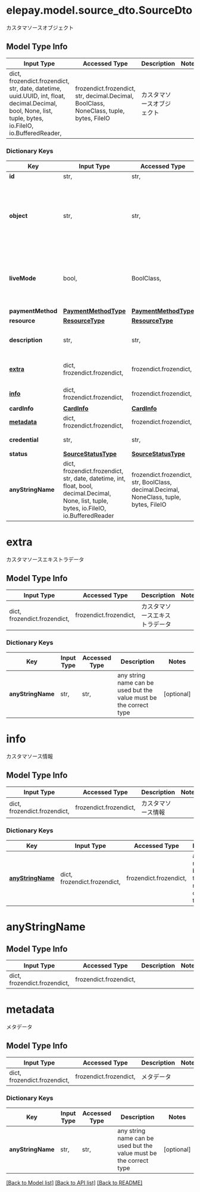 # elepay.model.source_dto.SourceDto

カスタマソースオブジェクト

## Model Type Info
Input Type | Accessed Type | Description | Notes
------------ | ------------- | ------------- | -------------
dict, frozendict.frozendict, str, date, datetime, uuid.UUID, int, float, decimal.Decimal, bool, None, list, tuple, bytes, io.FileIO, io.BufferedReader,  | frozendict.frozendict, str, decimal.Decimal, BoolClass, NoneClass, tuple, bytes, FileIO | カスタマソースオブジェクト | 

### Dictionary Keys
Key | Input Type | Accessed Type | Description | Notes
------------ | ------------- | ------------- | ------------- | -------------
**id** | str,  | str,  | Source ID | [optional] 
**object** | str,  | str,  | 対象種類の表記 | [optional] if omitted the server will use the default value of "source"
**liveMode** | bool,  | BoolClass,  | 本番モードかどうか - false テストモード - true 本番モード  | [optional] 
**paymentMethod** | [**PaymentMethodType**](PaymentMethodType.md) | [**PaymentMethodType**](PaymentMethodType.md) |  | [optional] 
**resource** | [**ResourceType**](ResourceType.md) | [**ResourceType**](ResourceType.md) |  | [optional] 
**description** | str,  | str,  | カスタマソースに関する説明 | [optional] 
**[extra](#extra)** | dict, frozendict.frozendict,  | frozendict.frozendict,  | カスタマソースエキストラデータ | [optional] 
**[info](#info)** | dict, frozendict.frozendict,  | frozendict.frozendict,  | カスタマソース情報 | [optional] 
**cardInfo** | [**CardInfo**](CardInfo.md) | [**CardInfo**](CardInfo.md) |  | [optional] 
**[metadata](#metadata)** | dict, frozendict.frozendict,  | frozendict.frozendict,  | メタデータ | [optional] 
**credential** | str,  | str,  | Client SDK の認証情報 | [optional] 
**status** | [**SourceStatusType**](SourceStatusType.md) | [**SourceStatusType**](SourceStatusType.md) |  | [optional] 
**anyStringName** | dict, frozendict.frozendict, str, date, datetime, int, float, bool, decimal.Decimal, None, list, tuple, bytes, io.FileIO, io.BufferedReader | frozendict.frozendict, str, BoolClass, decimal.Decimal, NoneClass, tuple, bytes, FileIO | any string name can be used but the value must be the correct type | [optional]

# extra

カスタマソースエキストラデータ

## Model Type Info
Input Type | Accessed Type | Description | Notes
------------ | ------------- | ------------- | -------------
dict, frozendict.frozendict,  | frozendict.frozendict,  | カスタマソースエキストラデータ | 

### Dictionary Keys
Key | Input Type | Accessed Type | Description | Notes
------------ | ------------- | ------------- | ------------- | -------------
**anyStringName** | str,  | str,  | any string name can be used but the value must be the correct type | [optional] 

# info

カスタマソース情報

## Model Type Info
Input Type | Accessed Type | Description | Notes
------------ | ------------- | ------------- | -------------
dict, frozendict.frozendict,  | frozendict.frozendict,  | カスタマソース情報 | 

### Dictionary Keys
Key | Input Type | Accessed Type | Description | Notes
------------ | ------------- | ------------- | ------------- | -------------
**[anyStringName](#anyStringName)** | dict, frozendict.frozendict,  | frozendict.frozendict,  | any string name can be used but the value must be the correct type | [optional] 

# anyStringName

## Model Type Info
Input Type | Accessed Type | Description | Notes
------------ | ------------- | ------------- | -------------
dict, frozendict.frozendict,  | frozendict.frozendict,  |  | 

# metadata

メタデータ

## Model Type Info
Input Type | Accessed Type | Description | Notes
------------ | ------------- | ------------- | -------------
dict, frozendict.frozendict,  | frozendict.frozendict,  | メタデータ | 

### Dictionary Keys
Key | Input Type | Accessed Type | Description | Notes
------------ | ------------- | ------------- | ------------- | -------------
**anyStringName** | str,  | str,  | any string name can be used but the value must be the correct type | [optional] 

[[Back to Model list]](../../README.md#documentation-for-models) [[Back to API list]](../../README.md#documentation-for-api-endpoints) [[Back to README]](../../README.md)

